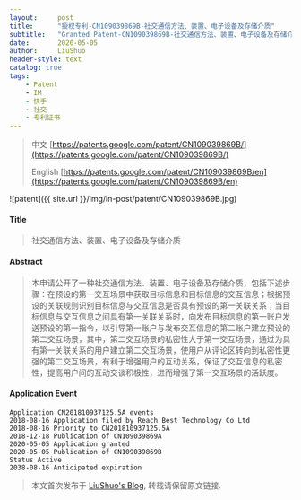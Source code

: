 ```yaml
---
layout:     post
title:      "授权专利-CN109039869B-社交通信方法、装置、电子设备及存储介质"
subtitle:   "Granted Patent-CN109039869B-社交通信方法、装置、电子设备及存储介质"
date:       2020-05-05
author:     LiuShuo
header-style: text
catalog: true
tags:
    - Patent
    - IM
    - 快手
    - 社交
    - 专利证书
---
```

> 中文 [https://patents.google.com/patent/CN109039869B/](https://patents.google.com/patent/CN109039869B/)
>
> English [https://patents.google.com/patent/CN109039869B/en](https://patents.google.com/patent/CN109039869B/en)

![patent]({{ site.url }}/img/in-post/patent/CN109039869B.jpg)
#### Title
> 社交通信方法、装置、电子设备及存储介质


#### Abstract
> 本申请公开了一种社交通信方法、装置、电子设备及存储介质，包括下述步骤：在预设的第一交互场景中获取目标信息和目标信息的交互信息；根据预设的关联规则识别目标信息与交互信息是否具有预设的第一关联关系；当目标信息与交互信息之间具有第一关联关系时，向发布目标信息的第一账户发送预设的第一指令，以引导第一账户与发布交互信息的第二账户建立预设的第二交互场景，其中，第二交互场景的私密性大于第一交互场景，通过为具有第一关联关系的用户建立第二交互场景，使用户从评论区转向到私密性更强的第二交互场景，有利于增强用户的互动关系，保证了交互信息的私密性，提高用户间的互动交谈积极性，进而增强了第一交互场景的活跃度。



#### Application Event
```
Application CN201810937125.5A events 
2018-08-16 Application filed by Reach Best Technology Co Ltd
2018-08-16 Priority to CN201810937125.5A
2018-12-18 Publication of CN109039869A
2020-05-05 Application granted
2020-05-05 Publication of CN109039869B
Status Active
2038-08-16 Anticipated expiration

```
> 本文首次发布于 [LiuShuo's Blog](https://liushuo.me), 
转载请保留原文链接.
